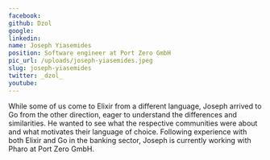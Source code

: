 ```yaml
---
facebook: 
github: Dzol
google: 
linkedin: 
name: Joseph Yiasemides
position: Software engineer	at Port Zero GmbH
pic_url: /uploads/joseph-yiasemides.jpeg
slug: joseph-yiasemides
twitter: _dzol_
youtube: 
---
```

<p>While some of us come to Elixir from a different language, Joseph arrived to Go from the other direction, eager to understand the differences and similarities. He wanted to see what the respective communities were about and what motivates their language of choice. Following experience with both Elixir and Go in the banking sector, Joseph is currently working with Pharo at Port Zero GmbH.</p>
